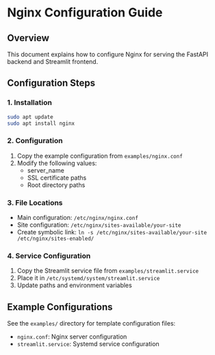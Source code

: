 # Nginx Configuration Guide

## Overview
This document explains how to configure Nginx for serving the FastAPI backend and Streamlit frontend.

## Configuration Steps

### 1. Installation
```bash
sudo apt update
sudo apt install nginx
```

### 2. Configuration
1. Copy the example configuration from `examples/nginx.conf`
2. Modify the following values:
   - server_name
   - SSL certificate paths
   - Root directory paths

### 3. File Locations
- Main configuration: `/etc/nginx/nginx.conf`
- Site configuration: `/etc/nginx/sites-available/your-site`
- Create symbolic link: `ln -s /etc/nginx/sites-available/your-site /etc/nginx/sites-enabled/`

### 4. Service Configuration
1. Copy the Streamlit service file from `examples/streamlit.service`
2. Place it in `/etc/systemd/system/streamlit.service`
3. Update paths and environment variables

## Example Configurations
See the `examples/` directory for template configuration files:
- `nginx.conf`: Nginx server configuration
- `streamlit.service`: Systemd service configuration
